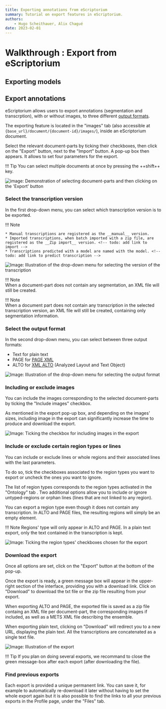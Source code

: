 ```yaml
---
title: Exporting annotations from eScriptorium
summary: Tutorial on export features in eScriptorium.
authors:
    - Hugo Scheithauer, Alix Chagué
date: 2023-02-01
---
```


# Walkthrough : Export from eScriptorium

## Exporting models

## Export annotations

eScriptorium allows users to export annotations (segmentation and transcrption), with or without images, to three different [output formats](#selecting-the-output-format).  

The exporting feature is located in the "images" tab (also accessible at `{base_url}/document/{document-id}/images/`), inside an eScriptorium document.  

Select the relevant document-parts by ticking their checkboxes, then click on the "Export" button, next to the "Import" button. A pop-up box then appears. It allows to set four parameters for the export.

!!! Tip
    You can select multiple documents at once by pressing the ++shift++ key.

![image: Demonstration of selecting document-parts and then clicking on the 'Export' button](img/export/escriptorium_export_select_partdocuments.gif)

### Select the transcription version

In the first drop-down menu, you can select which transcription version is to be exported.  

!!! Note

    * Manual transcriptions are registered as the __manual__ version.
    * Imported transcriptions, when batch imported with a zip file, are registered as the __Zip import__ version. <!-- todo: add link to import -->
    * Transcriptions predicted with a model are named with the model. <!-- todo: add link to predict transcription -->

![Image: Illustration of the drop-down menu for selecting the version of the transcription](img/export/escriptorium_export_transcription_version.gif)

!!! Note  
    When a document-part does not contain any segmentation, an XML file will still be created.  

!!! Note  
    When a document part does not contain any transcription in the selected transcription version, an XML file will still be created, containing only segmentation information.  

### Select the output format

In the second drop-down menu, you can select between three output formats:

* Text for plain text  
* PAGE for [PAGE XML](http://www.primaresearch.org/publications/ICPR2010_Pletschacher_PAGE)
* ALTO for [XML ALTO](https://www.loc.gov/standards/alto/) (Analyzed Layout and Text Object)

![Image: Illustration of the drop-down menu for selecting the output format](img/export/escriptorium_export_format.gif)

### Including or exclude images

You can include the images corresponding to the selected document-parts by ticking the "Include images" checkbox.

As mentioned in the export pop-up box, and depending on the images' sizes, including image in the export can significantly increase the time to produce and download the export.

![Image: Ticking the checkbox for including images in the export](img/export/escriptorium_export_include_images.gif)

### Include or exclude certain region types or lines

You can include or exclude lines or whole regions and their associated lines with the last parameters. <!-- todo: add link to the subsection about segment version -->

To do so, tick the checkboxes associated to the region types you want to export or uncheck the ones you want to ignore.  

The list of region types corresponds to the region types activated in the "Ontology" tab <!-- todo: add link to that once it's available -->. Two additional options allow you to include or ignore untyped-regions <!-- todo: add link to segmentation, which would hopefully explain that --> or orphan lines (lines that are not linked <!-- todo: add link to linking segments to regions -->to any region).

You can export a region type even though it does not contain any transcription. In ALTO and PAGE files, the resulting regions will simply be an empty element.  

!!! Note
    Regions' type will only appear in ALTO and PAGE. In a plain text export, only the text contained in the transcription is kept.

![Image: Ticking the region types' checkboxes chosen for the export](img/export/escriptorium_export_region_types.gif)  

### Download the export

Once all options are set, click on the "Export" button at the bottom of the pop-up. 

Once the export is ready, a green message box will appear in the upper-right section of the interface, providing you with a download link. Click on "Download" to download the txt file or the zip file resulting from your export.

When exporting ALTO and PAGE, the exported file is saved as a zip file containg an XML file per document-part, the corresponding images if included, as well as a METS XML file describing the ensemble.

When exporting plain text, clicking on "Download" will redirect you to a new URL, displaying the plain text. All the transcriptions are concatenated as a single text file.

![Image: Illustration of the export](img/export/escriptorium_export_download.png)

!!! Tip
    If you plan on doing several exports, we recommand to close the green message-box after each export (after downloading the file).  

### Find previous exports

Each export is provided a unique permanent link. You can save it, for example to automatically re-download it later without having to set the whole export again but it is also possible to find the links to all your previous exports in the Profile page, under the "Files" tab.<!-- todo: add link to "review and edit your profile" which should logically be : [Profile page, under the "Files" tab](walkthrough_users.md#review-and-edit-your-profile)-->